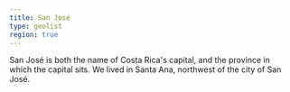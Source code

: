 ```yaml
---
title: San José
type: geolist
region: true
---
```

San José is both the name of Costa Rica's capital, and the province in which the capital sits. We lived in Santa Ana, northwest of the city of San José. 